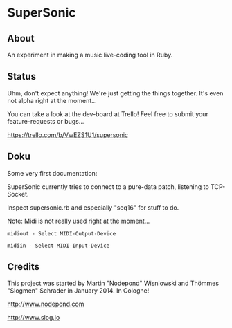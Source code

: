 SuperSonic
==========

About 
-----

An experiment in making a music live-coding tool in Ruby.

Status
------

Uhm, don't expect anything! We're just getting the things together. It's even not alpha right at the moment... 

You can take a look at the dev-board at Trello! Feel free to submit your feature-requests or bugs...

https://trello.com/b/VwEZS1U1/supersonic


Doku
----

Some very first documentation:

SuperSonic currently tries to connect to a pure-data patch, listening to TCP-Socket.

Inspect supersonic.rb and especially "seq16" for stuff to do.

Note: Midi is not really used right at the moment...

```
midiout - Select MIDI-Output-Device

midiin - Select MIDI-Input-Device

```



Credits
-------

This project was started by Martin "Nodepond" Wisniowski and Thömmes "Slogmen" Schrader in January 2014. In Cologne!

http://www.nodepond.com

http://www.slog.io
